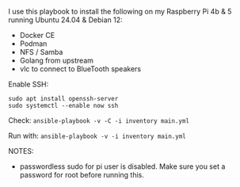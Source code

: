 
I use this playbook to install the following on my Raspberry Pi 4b & 5 running Ubuntu 24.04 & Debian 12:
 - Docker CE
 - Podman
 - NFS / Samba
 - Golang from upstream
 - vlc to connect to BlueTooth speakers

Enable SSH:

```
sudo apt install openssh-server
sudo systemctl --enable now ssh
```

Check:
`ansible-playbook -v -C -i inventory main.yml`

Run with:
`ansible-playbook -v -i inventory main.yml`

NOTES:
  - passwordless sudo for pi user is disabled. Make sure you set a password for root before running this.
